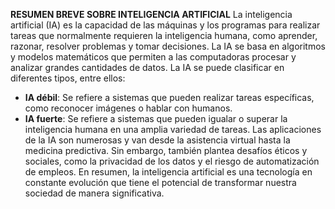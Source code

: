 **RESUMEN BREVE SOBRE INTELIGENCIA ARTIFICIAL**
La inteligencia artificial (IA) es la capacidad de las máquinas y los programas para realizar tareas que normalmente requieren la inteligencia humana, como aprender, razonar, resolver problemas y tomar decisiones. La IA se basa en algoritmos y modelos matemáticos que permiten a las computadoras procesar y analizar grandes cantidades de datos.
La IA se puede clasificar en diferentes tipos, entre ellos:
* **IA débil**: Se refiere a sistemas que pueden realizar tareas específicas, como reconocer imágenes o hablar con humanos.
* **IA fuerte**: Se refiere a sistemas que pueden igualar o superar la inteligencia humana en una amplia variedad de tareas.
Las aplicaciones de la IA son numerosas y van desde la asistencia virtual hasta la medicina predictiva. Sin embargo, también plantea desafíos éticos y sociales, como la privacidad de los datos y el riesgo de automatización de empleos.
En resumen, la inteligencia artificial es una tecnología en constante evolución que tiene el potencial de transformar nuestra sociedad de manera significativa.